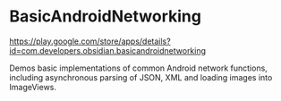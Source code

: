 BasicAndroidNetworking
======================

https://play.google.com/store/apps/details?id=com.developers.obsidian.basicandroidnetworking

Demos basic implementations of common Android network functions, including asynchronous parsing of JSON, XML and loading images into ImageViews. 
